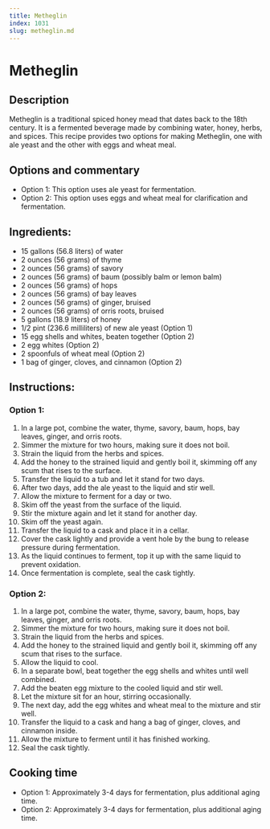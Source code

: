 ```yaml
---
title: Metheglin
index: 1031
slug: metheglin.md
---
```


# Metheglin

## Description
Metheglin is a traditional spiced honey mead that dates back to the 18th century. It is a fermented beverage made by combining water, honey, herbs, and spices. This recipe provides two options for making Metheglin, one with ale yeast and the other with eggs and wheat meal.

## Options and commentary
- Option 1: This option uses ale yeast for fermentation.
- Option 2: This option uses eggs and wheat meal for clarification and fermentation.

## Ingredients:
- 15 gallons (56.8 liters) of water
- 2 ounces (56 grams) of thyme
- 2 ounces (56 grams) of savory
- 2 ounces (56 grams) of baum (possibly balm or lemon balm)
- 2 ounces (56 grams) of hops
- 2 ounces (56 grams) of bay leaves
- 2 ounces (56 grams) of ginger, bruised
- 2 ounces (56 grams) of orris roots, bruised
- 5 gallons (18.9 liters) of honey
- 1/2 pint (236.6 milliliters) of new ale yeast (Option 1)
- 15 egg shells and whites, beaten together (Option 2)
- 2 egg whites (Option 2)
- 2 spoonfuls of wheat meal (Option 2)
- 1 bag of ginger, cloves, and cinnamon (Option 2)

## Instructions:
### Option 1:
1. In a large pot, combine the water, thyme, savory, baum, hops, bay leaves, ginger, and orris roots.
2. Simmer the mixture for two hours, making sure it does not boil.
3. Strain the liquid from the herbs and spices.
4. Add the honey to the strained liquid and gently boil it, skimming off any scum that rises to the surface.
5. Transfer the liquid to a tub and let it stand for two days.
6. After two days, add the ale yeast to the liquid and stir well.
7. Allow the mixture to ferment for a day or two.
8. Skim off the yeast from the surface of the liquid.
9. Stir the mixture again and let it stand for another day.
10. Skim off the yeast again.
11. Transfer the liquid to a cask and place it in a cellar.
12. Cover the cask lightly and provide a vent hole by the bung to release pressure during fermentation.
13. As the liquid continues to ferment, top it up with the same liquid to prevent oxidation.
14. Once fermentation is complete, seal the cask tightly.

### Option 2:
1. In a large pot, combine the water, thyme, savory, baum, hops, bay leaves, ginger, and orris roots.
2. Simmer the mixture for two hours, making sure it does not boil.
3. Strain the liquid from the herbs and spices.
4. Add the honey to the strained liquid and gently boil it, skimming off any scum that rises to the surface.
5. Allow the liquid to cool.
6. In a separate bowl, beat together the egg shells and whites until well combined.
7. Add the beaten egg mixture to the cooled liquid and stir well.
8. Let the mixture sit for an hour, stirring occasionally.
9. The next day, add the egg whites and wheat meal to the mixture and stir well.
10. Transfer the liquid to a cask and hang a bag of ginger, cloves, and cinnamon inside.
11. Allow the mixture to ferment until it has finished working.
12. Seal the cask tightly.

## Cooking time
- Option 1: Approximately 3-4 days for fermentation, plus additional aging time.
- Option 2: Approximately 3-4 days for fermentation, plus additional aging time.